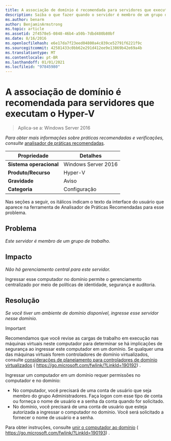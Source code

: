 ```yaml
---
title: A associação de domínio é recomendada para servidores que executam o Hyper-V
description: Saiba o que fazer quando o servidor é membro de um grupo de trabalho.
ms.author: benarm
author: BenjaminArmstrong
ms.topic: article
ms.assetid: 2f4578e5-0848-46b4-a50b-7dbd480b80bf
ms.date: 8/16/2016
ms.openlocfilehash: e6e17da7f23eed04800a4c839ce52791f6221f9c
ms.sourcegitcommit: 42581433c0bb62e291d412ee9e13869b42e69a4b
ms.translationtype: MT
ms.contentlocale: pt-BR
ms.lasthandoff: 01/01/2021
ms.locfileid: "97845980"
---
```

# <a name="domain-membership-is-recommended-for-servers-running-hyper-v"></a>A associação de domínio é recomendada para servidores que executam o Hyper-V

>Aplica-se a: Windows Server 2016



*Para obter mais informações sobre práticas recomendadas e verificações, consulte* [analisador de práticas recomendadas](https://go.microsoft.com/fwlink/?LinkId=122786).

|Propriedade|Detalhes|
|-|-|
|**Sistema operacional**|Windows Server 2016|
|**Produto/Recurso**|Hyper-V|
|**Gravidade**|Aviso|
|**Categoria**|Configuração|

Nas seções a seguir, os itálicos indicam o texto da interface do usuário que aparece na ferramenta de Analisador de Práticas Recomendadas para esse problema.

## <a name="issue"></a>Problema

*Este servidor é membro de um grupo de trabalho.*

## <a name="impact"></a>Impacto

*Não há gerenciamento central para este servidor.*

Ingressar esse computador no domínio permite o gerenciamento centralizado por meio de políticas de identidade, segurança e auditoria.

## <a name="resolution"></a>Resolução

*Se você tiver um ambiente de domínio disponível, ingresse esse servidor nesse domínio.*

> [!IMPORTANT]
> Recomendamos que você revise as cargas de trabalho em execução nas máquinas virtuais neste computador para determinar se há implicações de segurança ao ingressar este computador em um domínio. Se qualquer uma das máquinas virtuais forem controladores de domínio virtualizados, consulte [considerações de planejamento para controladores de domínio virtualizados](https://go.microsoft.com/fwlink/?LinkId=190192) ( https://go.microsoft.com/fwlink/?LinkId=190192) .

Ingressar um computador em um domínio requer permissões no computador e no domínio:
- No computador, você precisará de uma conta de usuário que seja membro do grupo Administradores. Faça logon com esse tipo de conta ou forneça o nome de usuário e a senha da conta quando for solicitado.
- No domínio, você precisará de uma conta de usuário que esteja autorizada a ingressar o computador no domínio. Você será solicitado a fornecer o nome de usuário e a senha.

Para obter instruções, consulte [unir o computador ao domínio](https://go.microsoft.com/fwlink/?LinkId=190193) ( https://go.microsoft.com/fwlink/?LinkId=190193) .



